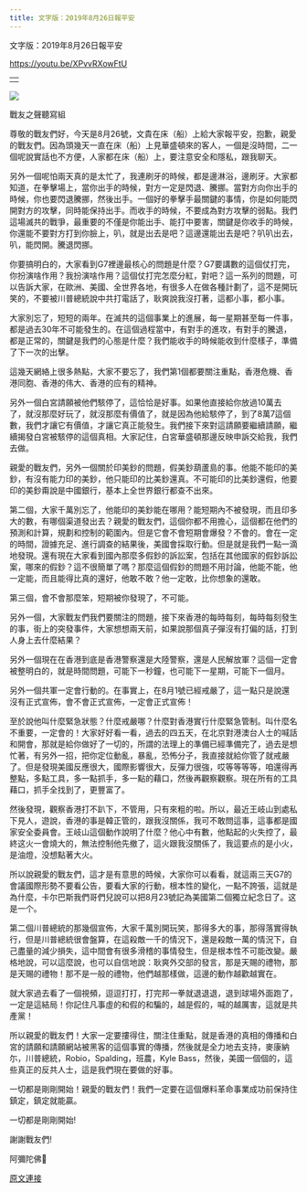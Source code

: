 ```yaml
---
title: 文字版：2019年8月26日報平安
---
```


文字版：2019年8月26日報平安



https://youtu.be/XPvvRXowFtU

 


|  |
| --- |
|  |  |


[![](https://1.bp.blogspot.com/-LuYMs8U0jjI/XWV5b1uTNdI/AAAAAAAAB90/q1uHgTWhi9oJzRUqAXmeVe5GuG-Lsnr0wCLcBGAs/s400/111.PNG)](https://1.bp.blogspot.com/-LuYMs8U0jjI/XWV5b1uTNdI/AAAAAAAAB90/q1uHgTWhi9oJzRUqAXmeVe5GuG-Lsnr0wCLcBGAs/s1600/111.PNG)



戰友之聲聽寫組



尊敬的戰友們好，今天是8月26號，文貴在床（船）上給大家報平安，抱歉，親愛的戰友們。因為頭幾天一直在床（船）上見華盛頓來的客人，一個是沒時間，二一個呢說實話也不方便，人家都在床（船）上，要注意安全和隱私，跟我聊天。



另外一個呢怕兩天真的是太忙了，我連刷牙的時候，都是邊淋浴，邊刷牙。大家都知道，在拳擊場上，當你出手的時候，對方一定是閃退、騰挪。當對方向你出手的時候，你也要閃退騰挪，然後出手。一個好的拳擊手最關鍵的事情，你是如何能閃開對方的攻擊，同時能保持出手。而收手的時候，不要成為對方攻擊的弱點。我們這場滅共的戰爭，最重要的不僅是你能出手、能打中要害，關鍵是你收手的時候，你還能不要對方打到你臉上，叭，就是出去是吧？這邊還能出去是吧？叭叭出去，叭，能閃開。騰退閃挪。

你要搞明白的，大家看到G7裡邊最核心的問題是什麼？G7要講數的這個仗打完，你扮演啥作用？我扮演啥作用？這個仗打完怎麼分紅，對吧？這一系列的問題，可以告訴大家，在歐洲、美國、全世界各地，有很多人在做各種計劃了，這不是開玩笑的，不要被川普總統說中共打電話了，耿爽說我沒打著，這都小事，都小事。



大家別忘了，短短的兩年。在滅共的這個事業上的進展，每一星期甚至每一件事，都是過去30年不可能發生的。在這個過程當中，有對手的進攻，有對手的騰退，都是正常的，關鍵是我們的心態是什麼？我們能收手的時候能收到什麼樣子，準備了下一次的出擊。



這幾天網絡上很多熱點，大家不要忘了，我們第1個都要關注重點，香港危機、香港同胞、香港的伟大、香港的应有的精神。



另外一個白宮請願被他們駭停了，這恰恰是好事。如果他直接給你放過10萬去了，就沒那麼好玩了，就沒那麼有價值了，就是因為他給駭停了，到了8萬7這個數，我們才讓它有價值，才讓它真正能發生。我們接下來對這請願要繼續請願，繼續揭發白宮被駭停的這個真相。大家記住，白宮華盛頓那邊反映申訴交給我，我們去做。



親愛的戰友們，另外一個關於印美鈔的問題，假美鈔葫蘆島的事。他能不能印的美鈔，有沒有能力印的美鈔，他只能印的比美鈔還真。不可能印的比美鈔還假，他要印的美鈔甭說是中國銀行，基本上全世界銀行都查不出來。



第二個，大家千萬別忘了，他能印的美鈔能在哪用？能短期內不被發現，而且印多大的數，有哪個渠道發出去？親愛的戰友們，這個你都不用擔心，這個都在他們的預測和計算，規劃和控制的範圍內。但是它會不會短期會爆發？不會的。會在一定的時間，證據充足、進行調查的結果後，美國會採取行動。但是就是我們一點一滴地發現。還有現在大家看到國內那麼多假鈔的訴訟案，包括在其他國家的假鈔訴訟案，哪來的假鈔？這不很簡單了嗎？那麼這個假鈔的問題不用討論，他能不能，他一定能，而且能得比真的還好，他敢不敢？他一定敢，比你想象的還敢。





第三個，會不會那麼笨，短期被你發現了，不可能。



另外一個，大家戰友們我們要關注的問題，接下來香港的每時每刻，每時每刻發生的事，街上的突發事件，大家想想兩天前，如果說那個真子彈沒有打偏的話，打到人身上去什麼結果？



另外一個現在在香港到底是香港警察還是大陸警察，還是人民解放軍？這個一定會被整明白的，就是時間問題，可能下一秒鐘，也可能下一星期，可能下一個月。



另外一個共軍一定會行動的。在事實上，在8月1號已經戒嚴了，這一點只是說還沒有正式宣佈，會不會正式宣佈，一定會正式宣佈！



至於說他叫什麼緊急狀態？什麼戒嚴哪？什麼對香港實行什麼緊急管制。叫什麼名不重要，一定會的！大家好好看一看，過去的四五天，在北京對港澳台人士的喊話和開會，那就是給你做好了一切的，所謂的法理上的準備已經準備完了，過去是想忙著，有另外一招，把你定位動亂，暴亂，恐怖分子，我直接就給你管了就戒嚴了。但是發現美國反應很大，國際影響很大，反彈力很強，哎等等等等，咱還得再整點，多點工具，多一點抓手，多一點的藉口，然後再觀察觀察。現在所有的工具藉口，抓手全找到了，更豐富了。



然後發現，觀察香港打不趴下，不管用，只有來粗的啦。所以，最近王岐山到處私下見人，遊說，香港的事是韓正管的，跟我沒關係，我可不敢問這事，這事都是國家安全委員會。王岐山這個動作說明了什麼？他心中有數，他點起的火失控了，最終这火一會燒大的，無法控制他先撤了，這火跟我沒關係了，我這要点的是小火，是油燈，没想點著大火。



所以說親愛的戰友們，這才是有意思的時候，大家你可以看看，就這兩三天G7的會議國際形勢不要看公告，要看大家的行動，根本性的變化，一點不誇張，這就是為什麼，卡尔巴斯我們哥們兒說可以把8月23號記為美國第二個獨立紀念日了。这是一个。



第二個川普總統的那幾個宣佈，大家千萬別開玩笑，那得多大的事，那得落實得執行，但是川普總統很會盤算，在這殺敵一千的情況下，還是殺敵一萬的情況下，自己盡量的減少損失，這中間會有很多滑稽的事情發生，但是根本性不可能改變。嚴格地說，可以這麼說，也可以自信地說：耿爽外交部的發言，那是天賜的禮物，那是天賜的禮物！那不是一般的禮物，他們越那樣做，這邊的動作越歡越實在。



就大家過去看了一個視頻，逗逗打打，打完邦一拳就退退退，退到球場外面跑了，一定是這結局！你記住凡事虛的和假的和騙的，越是假的，喊的越厲害，這就是共產黨！



所以親愛的戰友們！大家一定要摟得住，關注住重點，就是香港的真相的傳播和白宮的請願和請願網站被黑客的這個事實的傳播，然後就是全力地去支持，麥康納尓，川普總統，Robio，Spalding，班農，Kyle Bass，然後，美國一個個的，這些真正的反共人士，這是我們現在要做的好事。



一切都是剛剛開始！親愛的戰友們！我們一定要在這個爆料革命事業成功前保持住鎮定，鎮定就能贏。



一切都是剛剛開始!



謝謝戰友們!



阿彌陀佛🙏

[原文連接](http://littleantvoice.blogspot.com/2019/08/2019826.html)